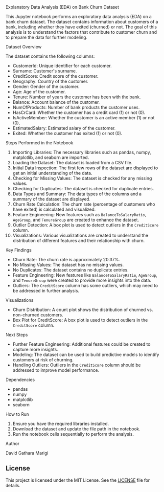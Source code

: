  Explanatory Data Analysis (EDA) on Bank Churn Dataset

This Jupyter notebook performs an exploratory data analysis (EDA) on a bank churn dataset. The dataset contains information about customers of a bank, including whether they have exited (churned) or not. The goal of this analysis is to understand the factors that contribute to customer churn and to prepare the data for further modeling.

 Dataset Overview

The dataset contains the following columns:

- CustomerId: Unique identifier for each customer.
- Surname: Customer's surname.
- CreditScore: Credit score of the customer.
- Geography: Country of the customer.
- Gender: Gender of the customer.
- Age: Age of the customer.
- Tenure: Number of years the customer has been with the bank.
- Balance: Account balance of the customer.
- NumOfProducts: Number of bank products the customer uses.
- HasCrCard: Whether the customer has a credit card (1) or not (0).
- IsActiveMember: Whether the customer is an active member (1) or not (0).
- EstimatedSalary: Estimated salary of the customer.
- Exited: Whether the customer has exited (1) or not (0).

 Steps Performed in the Notebook

1. Importing Libraries: The necessary libraries such as pandas, numpy, matplotlib, and seaborn are imported.
2. Loading the Dataset: The dataset is loaded from a CSV file.
3. Initial Data Inspection: The first few rows of the dataset are displayed to get an initial understanding of the data.
4. Checking for Missing Values: The dataset is checked for any missing values.
5. Checking for Duplicates: The dataset is checked for duplicate entries.
6. Data Types and Summary: The data types of the columns and a summary of the dataset are displayed.
7. Churn Rate Calculation: The churn rate (percentage of customers who have exited) is calculated and visualized.
8. Feature Engineering: New features such as `BalanceToSalaryRatio`, `AgeGroup`, and `TenureGroup` are created to enhance the dataset.
9. Outlier Detection: A box plot is used to detect outliers in the `CreditScore` column.
10. Visualizations: Various visualizations are created to understand the distribution of different features and their relationship with churn.

 Key Findings

- Churn Rate: The churn rate is approximately 20.37%.
- No Missing Values: The dataset has no missing values.
- No Duplicates: The dataset contains no duplicate entries.
- Feature Engineering: New features like `BalanceToSalaryRatio`, `AgeGroup`, and `TenureGroup` were created to provide more insights into the data.
- Outliers: The `CreditScore` column has some outliers, which may need to be addressed in further analysis.

 Visualizations

- Churn Distribution: A count plot shows the distribution of churned vs. non-churned customers.
- Box Plot for CreditScore: A box plot is used to detect outliers in the `CreditScore` column.

 Next Steps

- Further Feature Engineering: Additional features could be created to capture more insights.
- Modeling: The dataset can be used to build predictive models to identify customers at risk of churning.
- Handling Outliers: Outliers in the `CreditScore` column should be addressed to improve model performance.

 Dependencies

- pandas
- numpy
- matplotlib
- seaborn

 How to Run

1. Ensure you have the required libraries installed.
2. Download the dataset and update the file path in the notebook.
3. Run the notebook cells sequentially to perform the analysis.

 Author

David Gathara Marigi

## License

This project is licensed under the MIT License. See the [LICENSE](LICENSE) file for details.

